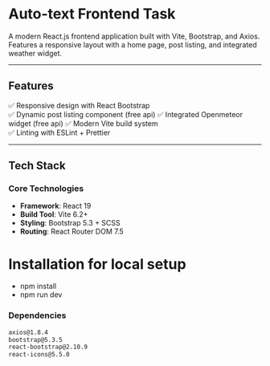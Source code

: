 # Auto-text Frontend Task 

A modern React.js frontend application built with Vite, Bootstrap, and Axios. Features a responsive layout with a home page, post listing, and integrated weather widget.

---

## Features
✅ Responsive design with React Bootstrap  
✅ Dynamic post listing component  (free api)
✅ Integrated Openmeteor widget (free api)
✅ Modern Vite build system  
✅ Linting with ESLint + Prettier  

---

## Tech Stack
### Core Technologies
- **Framework**: React 19  
- **Build Tool**: Vite 6.2+  
- **Styling**: Bootstrap 5.3 + SCSS  
- **Routing**: React Router DOM 7.5  

# Installation for local setup
- npm install
- npm run dev

### Dependencies
```bash
axios@1.8.4
bootstrap@5.3.5
react-bootstrap@2.10.9
react-icons@5.5.0




